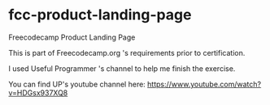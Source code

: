 # fcc-product-landing-page
Freecodecamp Product Landing Page

This is part of Freecodecamp.org 's requirements prior to certification. 

I used Useful Programmer 's channel to help me finish the exercise. 

You can find UP's youtube channel here: https://www.youtube.com/watch?v=HDGsx937XQ8
